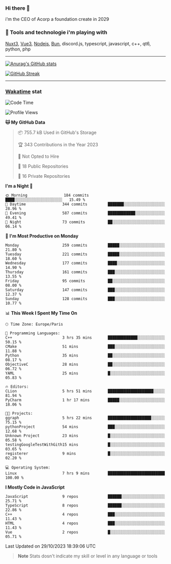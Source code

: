 ### Hi there 👋

i'm the CEO of Acorp a foundation create in 2029  

### 🧰 Tools and technologie i'm playing with

[Nuxt3](https://nuxt.com), [Vue3](https://vuejs.org/), [Nodejs](https://nodejs.org), [Bun](https://bun.sh/), discord.js, typescript, javascript, c++, qt6, python, php

---

[![Anurag's GitHub stats](https://github-readme-stats.vercel.app/api?username=ackimixs&show_icons=true&theme=github_dark&count_private=true)](https://www.ackimixs.xyz)

[![GitHub Streak](https://github-readme-streak-stats.herokuapp.com?user=Ackimixs&theme=github-dark-blue&date_format=j%20M%5B%20Y%5D&mode=weekly)](https://git.io/streak-stats)

---
 
 ### [Wakatime](https://wakatime.com/) stat

<!--START_SECTION:waka-->
![Code Time](http://img.shields.io/badge/Code%20Time-814%20hrs%2041%20mins-blue)

![Profile Views](http://img.shields.io/badge/Profile%20Views-0-blue)

**🐱 My GitHub Data** 

> 📦 755.7 kB Used in GitHub's Storage 
 > 
> 🏆 343 Contributions in the Year 2023
 > 
> 🚫 Not Opted to Hire
 > 
> 📜 18 Public Repositories 
 > 
> 🔑 16 Private Repositories 
 > 
**I'm a Night 🦉** 

```text
🌞 Morning                184 commits         ████░░░░░░░░░░░░░░░░░░░░░   15.49 % 
🌆 Daytime                344 commits         ███████░░░░░░░░░░░░░░░░░░   28.96 % 
🌃 Evening                587 commits         ████████████░░░░░░░░░░░░░   49.41 % 
🌙 Night                  73 commits          ██░░░░░░░░░░░░░░░░░░░░░░░   06.14 % 
```
📅 **I'm Most Productive on Monday** 

```text
Monday                   259 commits         █████░░░░░░░░░░░░░░░░░░░░   21.80 % 
Tuesday                  221 commits         █████░░░░░░░░░░░░░░░░░░░░   18.60 % 
Wednesday                177 commits         ████░░░░░░░░░░░░░░░░░░░░░   14.90 % 
Thursday                 161 commits         ███░░░░░░░░░░░░░░░░░░░░░░   13.55 % 
Friday                   95 commits          ██░░░░░░░░░░░░░░░░░░░░░░░   08.00 % 
Saturday                 147 commits         ███░░░░░░░░░░░░░░░░░░░░░░   12.37 % 
Sunday                   128 commits         ███░░░░░░░░░░░░░░░░░░░░░░   10.77 % 
```


📊 **This Week I Spent My Time On** 

```text
🕑︎ Time Zone: Europe/Paris

💬 Programming Languages: 
C++                      3 hrs 35 mins       █████████████░░░░░░░░░░░░   50.15 % 
CMake                    51 mins             ███░░░░░░░░░░░░░░░░░░░░░░   11.88 % 
Python                   35 mins             ██░░░░░░░░░░░░░░░░░░░░░░░   08.17 % 
ObjectiveC               28 mins             ██░░░░░░░░░░░░░░░░░░░░░░░   06.72 % 
YAML                     25 mins             █░░░░░░░░░░░░░░░░░░░░░░░░   05.83 % 

🔥 Editors: 
CLion                    5 hrs 51 mins       ████████████████████░░░░░   81.94 % 
PyCharm                  1 hr 17 mins        █████░░░░░░░░░░░░░░░░░░░░   18.06 % 

🐱‍💻 Projects: 
ggraph                   5 hrs 22 mins       ███████████████████░░░░░░   75.15 % 
pythonProject            54 mins             ███░░░░░░░░░░░░░░░░░░░░░░   12.68 % 
Unknown Project          23 mins             █░░░░░░░░░░░░░░░░░░░░░░░░   05.58 % 
testingGoogleTestWithGith15 mins             █░░░░░░░░░░░░░░░░░░░░░░░░   03.65 % 
registerer               9 mins              █░░░░░░░░░░░░░░░░░░░░░░░░   02.20 % 

💻 Operating System: 
Linux                    7 hrs 9 mins        █████████████████████████   100.00 % 
```

**I Mostly Code in JavaScript** 

```text
JavaScript               9 repos             ██████░░░░░░░░░░░░░░░░░░░   25.71 % 
TypeScript               8 repos             ██████░░░░░░░░░░░░░░░░░░░   22.86 % 
C++                      4 repos             ███░░░░░░░░░░░░░░░░░░░░░░   11.43 % 
HTML                     4 repos             ███░░░░░░░░░░░░░░░░░░░░░░   11.43 % 
Vue                      2 repos             █░░░░░░░░░░░░░░░░░░░░░░░░   05.71 % 
```




 Last Updated on 29/10/2023 18:39:06 UTC
<!--END_SECTION:waka-->

> **Note**
> Stats dosn't indicate my skill or level in any language or tools
